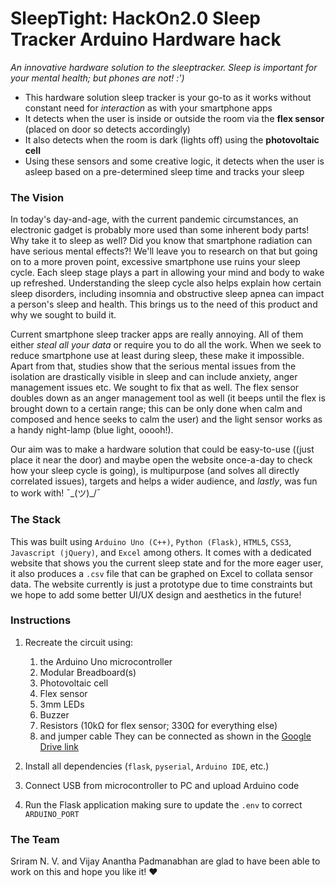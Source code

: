 # SleepTight: HackOn2.0 Sleep Tracker Arduino Hardware hack
<i>An innovative hardware solution to the sleeptracker. Sleep is important for your mental health; but phones are not! :')</i>

* This hardware solution sleep tracker is your go-to as it works without constant need for <i title="nor radiation">interaction</i> as with your smartphone apps
* It detects when the user is inside or outside the room via the **flex sensor** (placed on door so detects accordingly)
* It also detects when the room is dark (lights off) using the **photovoltaic cell**
* Using these sensors and some creative logic, it detects when the user is asleep based on a pre-determined sleep time and tracks your sleep


### The Vision
In today's day-and-age, with the current pandemic circumstances, an electronic gadget is probably more used than some inherent body parts! Why take it to sleep as well?
Did you know that smartphone radiation can have serious mental effects?! We'll leave you to research on that but going on to a more proven point, excessive smartphone use ruins your sleep cycle. Each sleep stage plays a part in allowing your mind and body to wake up refreshed. Understanding the sleep cycle also helps explain how certain sleep disorders, including insomnia and obstructive sleep apnea can impact a person's sleep and health. This brings us to the need of this product and why we sought to build it.

Current smartphone sleep tracker apps are really annoying. All of them either <i title="*ahem ahem* <enter major tech company>">steal all your data</i> or require you to do all the work. When we seek to reduce smartphone use at least during sleep, these make it impossible. Apart from that, studies show that the serious mental issues from the isolation are drastically visible in sleep and can include anxiety, anger management issues etc. We sought to fix that as well. The flex sensor doubles down as an anger management tool as well (it beeps until the flex is brought down to a certain range; this can be only done when calm and composed and hence seeks to calm the user) and the light sensor works as a handy night-lamp (blue light, ooooh!). 

Our aim was to make a hardware solution that could be easy-to-use ((just place it near the door) and maybe open the website once-a-day to check how your sleep cycle is going),  is multipurpose (and solves all directly correlated issues), targets and helps a wider audience, and <i title="most importantly (for us)">lastly</i>, was fun to work with! ¯\_(ツ)_/¯


### The Stack
This was built using `Arduino Uno (C++)`, `Python (Flask)`, `HTML5`, `CSS3`, `Javascript (jQuery)`, and `Excel` among others. It comes with a dedicated website that shows you the current sleep state and for the more eager user, it also produces a `.csv` file that can be graphed on Excel to collata sensor data. The website currently is just a prototype due to time constraints but we hope to add some better UI/UX design and aesthetics in the future!


### Instructions
1. Recreate the circuit using:
    1. the Arduino Uno microcontroller
    2. Modular Breadboard(s)
    3. Photovoltaic cell
    4. Flex sensor
    5. 3mm LEDs
    6. Buzzer
    7. Resistors (10kΩ for flex sensor; 330Ω for everything else) 
    8. and jumper cable 
    They can be connected as shown in the <a href="https://drive.google.com/drive/folders/1-8gYy0IJmczXpmyNJy44GIxhh6FLYi7Y?usp=sharing" target="_blank">Google Drive link</a>

2. Install all dependencies (`flask`, `pyserial`, `Arduino IDE`, etc.)
3. Connect USB from microcontroller to PC and upload Arduino code
4. Run the Flask application making sure to update the `.env` to correct `ARDUINO_PORT`

### The Team
Sriram N. V. and Vijay Anantha Padmanabhan are glad to have been able to work on this and hope you like it! ❤
